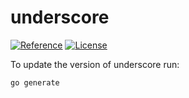 # underscore

[![Reference](https://pkg.go.dev/badge/github.com/nate-anderson/otto/underscore.svg)](https://pkg.go.dev/github.com/nate-anderson/otto/underscore) [![License](https://img.shields.io/badge/MIT-blue.svg)](https://opensource.org/licenses/MIT)

To update the version of underscore run:

```shell
go generate
```
